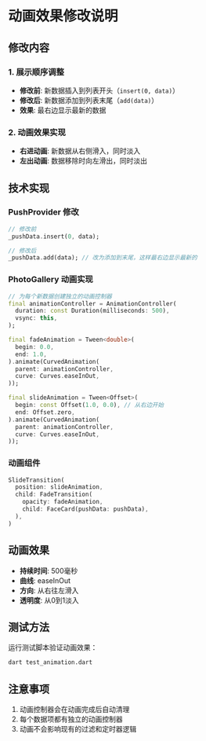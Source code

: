 # 动画效果修改说明

## 修改内容

### 1. 展示顺序调整
- **修改前**: 新数据插入到列表开头（`insert(0, data)`）
- **修改后**: 新数据添加到列表末尾（`add(data)`）
- **效果**: 最右边显示最新的数据

### 2. 动画效果实现
- **右进动画**: 新数据从右侧滑入，同时淡入
- **左出动画**: 数据移除时向左滑出，同时淡出

## 技术实现

### PushProvider 修改
```dart
// 修改前
_pushData.insert(0, data);

// 修改后  
_pushData.add(data); // 改为添加到末尾，这样最右边显示最新的
```

### PhotoGallery 动画实现
```dart
// 为每个新数据创建独立的动画控制器
final animationController = AnimationController(
  duration: const Duration(milliseconds: 500),
  vsync: this,
);

final fadeAnimation = Tween<double>(
  begin: 0.0,
  end: 1.0,
).animate(CurvedAnimation(
  parent: animationController,
  curve: Curves.easeInOut,
));

final slideAnimation = Tween<Offset>(
  begin: const Offset(1.0, 0.0), // 从右边开始
  end: Offset.zero,
).animate(CurvedAnimation(
  parent: animationController,
  curve: Curves.easeInOut,
));
```

### 动画组件
```dart
SlideTransition(
  position: slideAnimation,
  child: FadeTransition(
    opacity: fadeAnimation,
    child: FaceCard(pushData: pushData),
  ),
)
```

## 动画效果
- **持续时间**: 500毫秒
- **曲线**: easeInOut
- **方向**: 从右往左滑入
- **透明度**: 从0到1淡入

## 测试方法
运行测试脚本验证动画效果：
```bash
dart test_animation.dart
```

## 注意事项
1. 动画控制器会在动画完成后自动清理
2. 每个数据项都有独立的动画控制器
3. 动画不会影响现有的过滤和定时器逻辑 